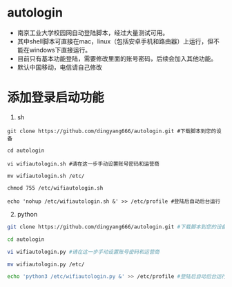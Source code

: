 # autologin

* 南京工业大学校园网自动登陆脚本，经过大量测试可用。
* 其中shell脚本可直接在mac，linux（包括安卓手机和路由器）上运行，但不能在windows下直接运行。
* 目前只有基本功能登陆，需要修改里面的账号密码，后续会加入其他功能。
* 默认中国移动，电信请自己修改

# 添加登录启动功能
 
 1. sh
```shell
git clone https://github.com/dingyang666/autologin.git #下载脚本到您的设备

cd autologin

vi wifiautologin.sh #请在这一步手动设置账号密码和运营商

mv wifiautologin.sh /etc/

chmod 755 /etc/wifiautologin.sh

echo 'nohup /etc/wifiautologin.sh &' >> /etc/profile #登陆后自动后台运行
```
 2. python
```sh
git clone https://github.com/dingyang666/autologin.git #下载脚本到您的设备

cd autologin

vi wifiautologin.py #请在这一步手动设置账号密码和运营商

mv wifiautologin.py /etc/

echo 'python3 /etc/wifiautologin.py &' >> /etc/profile #登陆后自动后台运行
```
